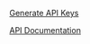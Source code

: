 


[Generate API Keys](https://cloud.nabzclan.vip/account/edit)

[API Documentation](https://cloud.nabzclan.vip/api)
